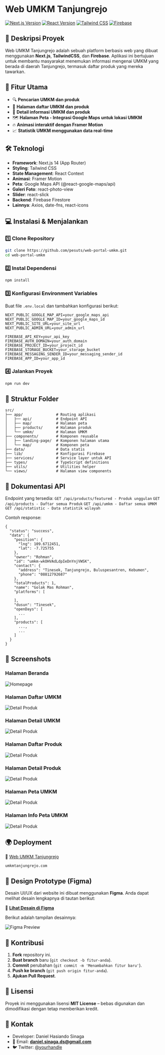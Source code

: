 # Web UMKM Tanjungrejo

[![Next.js Version](https://img.shields.io/badge/next.js-14.2.15-blue)](https://nextjs.org/) [![React Version](https://img.shields.io/badge/react-18-blue)](https://react.dev/) [![Tailwind CSS](https://img.shields.io/badge/tailwindcss-3.4.1-blue)](https://tailwindcss.com/) [![Firebase](https://img.shields.io/badge/firebase-11.1.0-orange)](https://firebase.google.com/)

## 📌 Deskripsi Proyek
Web UMKM Tanjungrejo adalah sebuah platform berbasis web yang dibuat menggunakan **Next.js**, **TailwindCSS**, dan **Firebase**. Aplikasi ini bertujuan untuk membantu masyarakat menemukan informasi mengenai UMKM yang berada di daerah Tanjungrejo, termasuk daftar produk yang mereka tawarkan.

## 🚀 Fitur Utama
- 🔍 **Pencarian UMKM dan produk**
- 📂 **Halaman daftar UMKM dan produk**
- 📄 **Detail informasi UMKM dan produk**
- 🗺 **Halaman Peta - Integrasi Google Maps untuk lokasi UMKM**
- 🔥 **Animasi interaktif dengan Framer Motion**
- 📈 **Statistik UMKM menggunakan data real-time**

## 🛠️ Teknologi
- **Framework**: Next.js 14 (App Router)
- **Styling**: Tailwind CSS
- **State Management**: React Context
- **Animasi**: Framer Motion
- **Peta**: Google Maps API (@react-google-maps/api)
- **Galeri Foto**: react-photo-view
- **Slider**: react-slick
- **Backend**: Firebase Firestore
- **Lainnya**: Axios, date-fns, react-icons

## 💻 Instalasi & Menjalankan

### 1️⃣ Clone Repository
```bash
git clone https://github.com/pesuts/web-portal-umkm.git
cd web-portal-umkm
```

### 2️⃣ Instal Dependensi
```bash
npm install
```

### 3️⃣ Konfigurasi Environment Variables
Buat file `.env.local` dan tambahkan konfigurasi berikut:
```env
NEXT_PUBLIC_GOOGLE_MAP_API=your_google_maps_api
NEXT_PUBLIC_GOOGLE_MAP_ID=your_google_maps_id
NEXT_PUBLIC_SITE_URL=your_site_url
NEXT_PUBLIC_ADMIN_URL=your_admin_url

FIREBASE_API_KEY=your_api_key
FIREBASE_AUTH_DOMAIN=your_auth_domain
FIREBASE_PROJECT_ID=your_project_id
FIREBASE_STORAGE_BUCKET=your_storage_bucket
FIREBASE_MESSAGING_SENDER_ID=your_messaging_sender_id
FIREBASE_APP_ID=your_app_id
```

### 4️⃣ Jalankan Proyek
```bash
npm run dev
```

## 📂 Struktur Folder
```plaintext
src/
├── app/               # Routing aplikasi
│   ├── api/           # Endpoint API
│   ├── map/           # Halaman peta
│   ├── products/      # Halaman produk
│   └── umkm/          # Halaman UMKM
├── components/        # Komponen reusable
│   ├── landing-page/  # Komponen halaman utama
│   └── map/           # Komponen peta
├── data/              # Data statis
├── lib/               # Konfigurasi Firebase
├── services/          # Service layer untuk API
├── types/             # TypeScript definitions
├── utils/             # Utilities helper
└── views/             # Halaman view components
```


## 📄 Dokumentasi API
Endpoint yang tersedia:
`
GET /api/products/featured - Produk unggulan
`
`
GET /api/products - Daftar semua Produk
`
`
GET /api/umkm - Daftar semua UMKM
`
`
GET /api/statistic - Data statistik wilayah
`

Contoh response:

```
{
  "status": "success",
  "data": {
    "position": {
      "lng": 109.6712451,
      "lat": -7.725755
    },
    "owner": "Rohman",
    "id": "umkm-wkOHVAdLdpIeDnYnjVWSK",
    "contact": {
      "address": "Tinesek, Tanjungrejo, Buluspesantren, Kebumen",
      "phone": "08812792687"
    },
    "totalProducts": 1,
    "name": "Golak Mas Rohman",
    "platforms": [
      
    ],
    "dusun": "Tinesek",
    "openDays": [
      ...
    ],
    "products": [
      ...,
      ...
    ]
  }
}
```

## 📸 Screenshots

### Halaman Beranda
![Homepage](/public/screenshots//landing-page.png)

### Halaman Daftar UMKM
![Detail Produk](/public/screenshots/umkm.png)

### Halaman Detail UMKM
![Detail Produk](/public/screenshots/umkm-detail.png)

### Halaman Daftar Produk
![Detail Produk](/public/screenshots/products.png)

### Halaman Detail Produk
![Detail Produk](/public/screenshots/product-detail.png)

### Halaman Peta UMKM
![Detail Produk](/public/screenshots/peta.png)

### Halaman Info Peta UMKM
![Detail Produk](/public/screenshots/peta-detail.png)

## 🌍 Deployment

🔗 [Web UMKM Tanjungrejo](https://umkmtanjungrejo.com)

`umkmtanjungrejo.com`

## 🎨 Design Prototype (Figma)
Desain UI/UX dari website ini dibuat menggunakan **Figma**. Anda dapat melihat desain lengkapnya di tautan berikut:

🔗 **[Lihat Desain di Figma](https://www.figma.com/design/WGOl7UmBs1eSG2JxxkEFd8/UI%2FUX-WEB-UMKM-TANJUNGREJO---PROKER-KKN?node-id=0-1&t=fX6JQCoAjsG73548-1)**  

Berikut adalah tampilan desainnya:

![Figma Preview](/public/screenshots/figma.png)

## 🤝 Kontribusi
1. **Fork** repository ini.
2. **Buat branch** baru (`git checkout -b fitur-anda`).
3. **Commit** perubahan (`git commit -m 'Menambahkan fitur baru'`).
4. **Push ke branch** (`git push origin fitur-anda`).
5. **Ajukan Pull Request**.

## 📜 Lisensi
Proyek ini menggunakan lisensi **MIT License** – bebas digunakan dan dimodifikasi dengan tetap memberikan kredit.

## 📧 Kontak
- Developer: Daniel Hasiando Sinaga
- 📩 Email: **daniel.sinaga.ds@gmail.com**
- 🐦 Twitter: [@yourhandle](https://github.com/pesuts/web-portal-umkm/issues)

